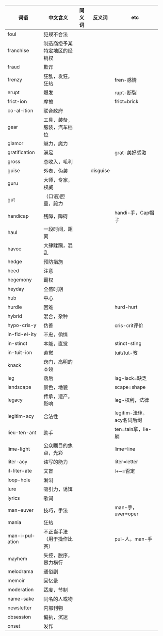 
| 词语            | 中文含义                     | 同义词 | 反义词   | etc                       |
|-----------------|------------------------------|--------|----------|---------------------------|
| foul            | 犯规不合法                   |
| franchise       | 制造商授予某特定地区的经销权 |
| fraud           | 欺诈                         |
| frenzy          | 狂乱，发狂，狂热             |        |          | fren-感情                 |
| erupt           | 爆发                         |        |          | rupt-断裂                 |
| frict-ion       | 摩擦                         |        |          | frict=brick               |
| co-al-ition     | 联合政府                     |
| gear            | 工具，装备，服装，汽车档位   |        |          |
| glamor          | 魅力，魔力                   |
| gratification   | 满足                         |        |          | grat-美好感激             |
| gross           | 总收入，毛利                 |
| guise           | 外表，伪装                   |        | disguise |
| guru            | 大师，专家，权威             |
| gut             | （口语)胆量，毅力            |
| handicap        | 残障，障碍                   |        |          | handi-手，Cap帽子         |
| haul            | 一段时间，距离               |
| havoc           | 大肆蹂躏，混乱               |
| hedge           | 预防措施                     |
| heed            | 注意                         |
| hegemony        | 霸权                         |
| heyday          | 全盛时期                     |
| hub             | 中心                         |
| hurdle          | 困难                         |        |          | hurd-hurt                 |
| hybrid          | 混合，杂种                   |
| hypo-cris-y     | 伪善                         |        |          | cris-crit评价             |
| in-fid-el-ity   | 不忠，偷情                   |
| in-stinct       | 本能，直觉                   |        |          | stinct-sting              |
| in-tuit-ion     | 直觉                         |        |          | tuit/tut-教               |
| knack           | 窍门，高明的本领             |
| lag             | 落后                         |        |          | lag-lack=缺乏             |
| landscape       | 景色，地貌                   |        |          | scape=shape               |
| legacy          | 传承，遗产，影响             |        |          | leg-权利，法律            |
| legitim-acy     | 合法性                       |        |          | legitim-法律，acy名词后缀 |
| lieu-ten-ant    | 助手                         |        |          | ten=tain拿，lie-躺        |
| lime-light      | 公众瞩目的焦点，光彩         |        |          | lime=line                 |
| liter-acy       | 读写的能力                   |        |          | liter=letter              |
| il-liter-ate    | 文盲                         |        |          | i+~=否定                  |
| loop-hole       | 漏洞                         |
| lure            | 吸引力，诱饵                 |
| lyrics          | 歌词                         |
| man-euver       | 技巧，手法                   |        |          | man-手，uver=oper         |
| mania           | 狂热                         |
| man-i-pul-ation | 不正当手法（用于操作比赛）   |        |          | pul-人，man-手            |
| mayhem          | 失控，脱序，暴力横行         |
| melodrama       | 通俗剧                       |
| memoir          | 回忆录                       |
| moderation      | 适度，节制                   |
| name-sake       | 同名的人或物                 |
| newsletter      | 内部刊物                     |
| obsession       | 偏执，沉迷                   |
| onset           | 发作                         |
